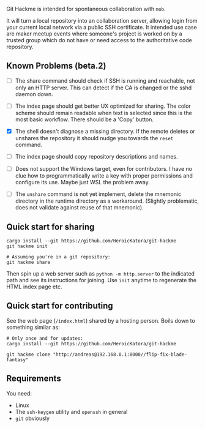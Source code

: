 Git Hackme is intended for spontaneous collaboration with `mob`.

It will turn a local repository into an collaboration server, allowing login
from your current local network via a public SSH certificate. It intended use
case are maker meetup events where someone's project is worked on by a trusted
group which do not have or need access to the authoritative code repository.

## Known Problems (beta.2)

- [ ] The share command should check if SSH is running and reachable, not only
  an HTTP server. This can detect if the CA is changed or the sshd daemon down.

- [ ] The index page should get better UX optimized for sharing. The color
  scheme should remain readable when text is selected since this is the most
  basic workflow. There should be a 'Copy' button.

- [x] The shell doesn't diagnose a missing directory. If the remote deletes or
  unshares the repository it should nudge you towards the `reset` command.

- [ ] The index page should copy repository descriptions and names.

- [ ] Does not support the Windows target, even for contributors. I have no
  clue how to programmatically write a key with proper permissions and
  configure its use. Maybe just WSL the problem away.

- [ ] The `unshare` command is not yet implement, delete the mnemonic directory
  in the runtime directory as a workaround. (Slightly problematic, does not
  validate against reuse of that mnemonic).

## Quick start for sharing

```
cargo install --git https://github.com/HeroicKatora/git-hackme
git hackme init

# Assuming you're in a git repository:
git hackme share
```

Then spin up a web server such as `python -m http.server` to the indicated path
and see its instructions for joining. Use `init` anytime to regenerate the HTML
index page etc.

## Quick start for contributing

See the web page (`/index.html`) shared by a hosting person. Boils down to
something similar as:

```
# Only once and for updates:
cargo install --git https://github.com/HeroicKatora/git-hackme

git hackme clone "http://andreas@192.168.0.1:8000//flip-fix-blade-fantasy"
```

## Requirements

You need:

- Linux
- The `ssh-keygen` utility and `openssh` in general
- `git` obviously
